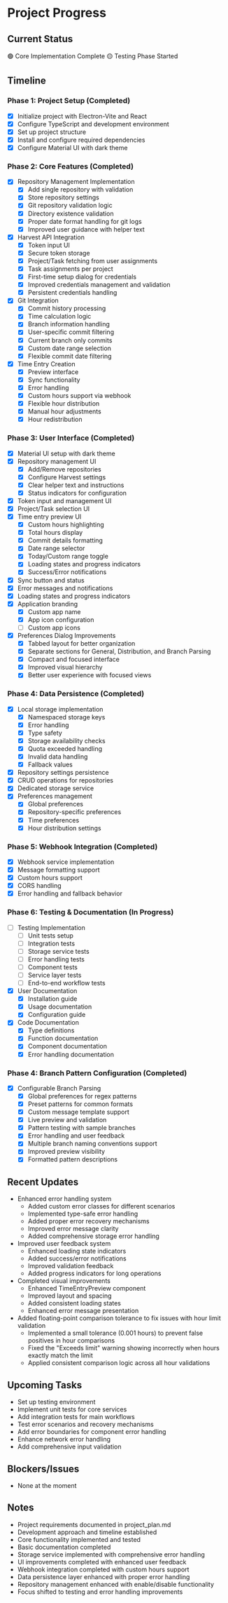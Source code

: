 # Project Progress

## Current Status
🟢 Core Implementation Complete
🟡 Testing Phase Started

## Timeline

### Phase 1: Project Setup (Completed)
- [x] Initialize project with Electron-Vite and React
- [x] Configure TypeScript and development environment
- [x] Set up project structure
- [x] Install and configure required dependencies
- [x] Configure Material UI with dark theme

### Phase 2: Core Features (Completed)
- [x] Repository Management Implementation
  - [x] Add single repository with validation
  - [x] Store repository settings
  - [x] Git repository validation logic
  - [x] Directory existence validation
  - [x] Proper date format handling for git logs
  - [x] Improved user guidance with helper text
- [x] Harvest API Integration
  - [x] Token input UI
  - [x] Secure token storage
  - [x] Project/Task fetching from user assignments
  - [x] Task assignments per project
  - [x] First-time setup dialog for credentials
  - [x] Improved credentials management and validation
  - [x] Persistent credentials handling
- [x] Git Integration
  - [x] Commit history processing
  - [x] Time calculation logic
  - [x] Branch information handling
  - [x] User-specific commit filtering
  - [x] Current branch only commits
  - [x] Custom date range selection
  - [x] Flexible commit date filtering
- [x] Time Entry Creation
  - [x] Preview interface
  - [x] Sync functionality
  - [x] Error handling
  - [x] Custom hours support via webhook
  - [x] Flexible hour distribution
  - [x] Manual hour adjustments
  - [x] Hour redistribution

### Phase 3: User Interface (Completed)
- [x] Material UI setup with dark theme
- [x] Repository management UI
  - [x] Add/Remove repositories
  - [x] Configure Harvest settings
  - [x] Clear helper text and instructions
  - [x] Status indicators for configuration
- [x] Token input and management UI
- [x] Project/Task selection UI
- [x] Time entry preview UI
  - [x] Custom hours highlighting
  - [x] Total hours display
  - [x] Commit details formatting
  - [x] Date range selector
  - [x] Today/Custom range toggle
  - [x] Loading states and progress indicators
  - [x] Success/Error notifications
- [x] Sync button and status
- [x] Error messages and notifications
- [x] Loading states and progress indicators
- [x] Application branding
  - [x] Custom app name
  - [x] App icon configuration
  - [ ] Custom app icons
- [x] Preferences Dialog Improvements
  - [x] Tabbed layout for better organization
  - [x] Separate sections for General, Distribution, and Branch Parsing
  - [x] Compact and focused interface
  - [x] Improved visual hierarchy
  - [x] Better user experience with focused views

### Phase 4: Data Persistence (Completed)
- [x] Local storage implementation
  - [x] Namespaced storage keys
  - [x] Error handling
  - [x] Type safety
  - [x] Storage availability checks
  - [x] Quota exceeded handling
  - [x] Invalid data handling
  - [x] Fallback values
- [x] Repository settings persistence
- [x] CRUD operations for repositories
- [x] Dedicated storage service
- [x] Preferences management
  - [x] Global preferences
  - [x] Repository-specific preferences
  - [x] Time preferences
  - [x] Hour distribution settings

### Phase 5: Webhook Integration (Completed)
- [x] Webhook service implementation
- [x] Message formatting support
- [x] Custom hours support
- [x] CORS handling
- [x] Error handling and fallback behavior

### Phase 6: Testing & Documentation (In Progress)
- [ ] Testing Implementation
  - [ ] Unit tests setup
  - [ ] Integration tests
  - [ ] Storage service tests
  - [ ] Error handling tests
  - [ ] Component tests
  - [ ] Service layer tests
  - [ ] End-to-end workflow tests
- [x] User Documentation
  - [x] Installation guide
  - [x] Usage documentation
  - [x] Configuration guide
- [x] Code Documentation
  - [x] Type definitions
  - [x] Function documentation
  - [x] Component documentation
  - [x] Error handling documentation

### Phase 4: Branch Pattern Configuration (Completed)
- [X] Configurable Branch Parsing
  - [X] Global preferences for regex patterns
  - [X] Preset patterns for common formats
  - [X] Custom message template support
  - [X] Live preview and validation
  - [X] Pattern testing with sample branches
  - [X] Error handling and user feedback
  - [X] Multiple branch naming conventions support
  - [X] Improved preview visibility
  - [X] Formatted pattern descriptions

## Recent Updates
- Enhanced error handling system
  - Added custom error classes for different scenarios
  - Implemented type-safe error handling
  - Added proper error recovery mechanisms
  - Improved error message clarity
  - Added comprehensive storage error handling
- Improved user feedback system
  - Enhanced loading state indicators
  - Added success/error notifications
  - Improved validation feedback
  - Added progress indicators for long operations
- Completed visual improvements
  - Enhanced TimeEntryPreview component
  - Improved layout and spacing
  - Added consistent loading states
  - Enhanced error message presentation
- Added floating-point comparison tolerance to fix issues with hour limit validation
  - Implemented a small tolerance (0.001 hours) to prevent false positives in hour comparisons
  - Fixed the "Exceeds limit" warning showing incorrectly when hours exactly match the limit
  - Applied consistent comparison logic across all hour validations

## Upcoming Tasks
- Set up testing environment
- Implement unit tests for core services
- Add integration tests for main workflows
- Test error scenarios and recovery mechanisms
- Add error boundaries for component error handling
- Enhance network error handling
- Add comprehensive input validation

## Blockers/Issues
- None at the moment

## Notes
- Project requirements documented in project_plan.md
- Development approach and timeline established
- Core functionality implemented and tested
- Basic documentation completed
- Storage service implemented with comprehensive error handling
- UI improvements completed with enhanced user feedback
- Webhook integration completed with custom hours support
- Data persistence layer enhanced with proper error handling
- Repository management enhanced with enable/disable functionality
- Focus shifted to testing and error handling improvements
